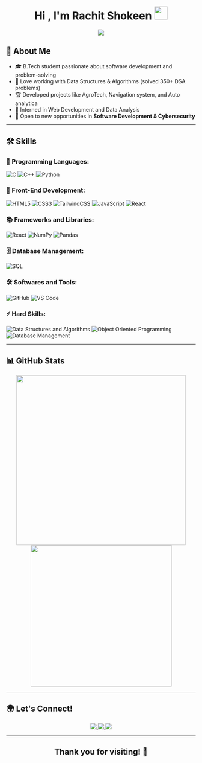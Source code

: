 ### <h1 align="center"><b>Hi , I'm Rachit Shokeen </b><img src="https://media.giphy.com/media/hvRJCLFzcasrR4ia7z/giphy.gif" width="35"></h1>

<p align="center">
  <a href="https://github.com/DenverCoder1/readme-typing-svg"><img src="https://readme-typing-svg.herokuapp.com?font=Time+New+Roman&amp;color=cyan&amp;size=25&amp;center=true&amp;vCenter=true&amp;width=600&amp;height=100&amp;lines=Welcome+to+my+GitHub!;B.Tech+Student;Passionate+about+DSA+and+Problem+Solving;Aspiring+Software+Engineer"></a>
</p>

## 🚀 About Me

- 🎓 B.Tech student passionate about software development and problem-solving  
- 🔢 Love working with Data Structures & Algorithms (solved 350+ DSA problems)  
- 🏆 Developed projects like AgroTech, Navigation system, and Auto analytica
- 💼 Interned in Web Development and Data Analysis  
- 🚀 Open to new opportunities in **Software Development & Cybersecurity**  

---

## 🛠️ Skills

### 📌 Programming Languages:
![C](https://img.shields.io/badge/C-00599C?style=for-the-badge&logo=c&logoColor=white)
![C++](https://img.shields.io/badge/C++-00599C?style=for-the-badge&logo=c%2B%2B&logoColor=white)
![Python](https://img.shields.io/badge/Python-3776AB?style=for-the-badge&logo=python&logoColor=white)

### 🎨 Front-End Development:
![HTML5](https://img.shields.io/badge/HTML5-E34F26?style=for-the-badge&logo=html5&logoColor=white)
![CSS3](https://img.shields.io/badge/CSS3-1572B6?style=for-the-badge&logo=css3&logoColor=white)
![TailwindCSS](https://img.shields.io/badge/TailwindCSS-38B2AC?style=for-the-badge&logo=tailwind-css&logoColor=white)
![JavaScript](https://img.shields.io/badge/JavaScript-F7DF1E?style=for-the-badge&logo=javascript&logoColor=black)
![React](https://img.shields.io/badge/React-61DAFB?style=for-the-badge&logo=react&logoColor=black)

### 📚 Frameworks and Libraries:
![React](https://img.shields.io/badge/React-61DAFB?style=for-the-badge&logo=react&logoColor=black)
![NumPy](https://img.shields.io/badge/NumPy-013243?style=for-the-badge&logo=numpy&logoColor=white)
![Pandas](https://img.shields.io/badge/Pandas-150458?style=for-the-badge&logo=pandas&logoColor=white)

### 🗄️ Database Management:
![SQL](https://img.shields.io/badge/SQL-336791?style=for-the-badge&logo=postgresql&logoColor=white)

### 🛠️ Softwares and Tools:
![GitHub](https://img.shields.io/badge/GitHub-181717?style=for-the-badge&logo=github&logoColor=white)
![VS Code](https://img.shields.io/badge/VS%20Code-007ACC?style=for-the-badge&logo=visual-studio-code&logoColor=white)

### ⚡ Hard Skills:
![Data Structures and Algorithms](https://img.shields.io/badge/Data%20Structures%20and%20Algorithms-008080?style=for-the-badge&logo=code&logoColor=white)
![Object Oriented Programming](https://img.shields.io/badge/Object%20Oriented%20Programming-FFA500?style=for-the-badge&logo=code&logoColor=white)
![Database Management](https://img.shields.io/badge/Database%20Management-4682B4?style=for-the-badge&logo=database&logoColor=white)

---

## 📊 GitHub Stats

<p align="center">
  <a href="https://github.com/RachitS04">
    <img src="https://github-readme-stats.vercel.app/api?username=RachitS04&include_all_commits=true&count_private=true&show_icons=true&line_height=20&title_color=7A7ADB&icon_color=2234AE&text_color=D3D3D3&bg_color=0,000000,130F40" width="450">
    <img src="https://github-readme-stats.vercel.app/api/top-langs?username=RachitS04&show_icons=true&locale=en&layout=compact&line_height=20&title_color=7A7ADB&icon_color=2234AE&text_color=D3D3D3&bg_color=0,000000,130F40" width="375">
  </a>
</p>

---

## 🌍 Let's Connect!

<p align="center">
  <a href="https://www.linkedin.com/in/rachit-shokeen-b58196272/" target="_blank">
    <img src="https://img.shields.io/badge/LinkedIn-0077B5?style=for-the-badge&logo=linkedin&logoColor=white">
  </a>
  <a href="mailto:rachitshokandha@gmail.com" target="_blank">
    <img src="https://img.shields.io/badge/Gmail-D14836?style=for-the-badge&logo=gmail&logoColor=white">
  </a>
  <a href="https://github.com/RachitS04" target="_blank">
    <img src="https://img.shields.io/badge/GitHub-181717?style=for-the-badge&logo=github&logoColor=white">
  </a>
</p>

---

<div align="center">
  <h2><b>Thank you for visiting! 🚀</b></h2>
</div>

